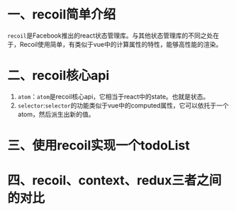 # 一、recoil简单介绍

`recoil`是Facebook推出的react状态管理库。与其他状态管理库的不同之处在于，Recoil使用简单，有类似于vue中的计算属性的特性，能够高性能的渲染。

# 二、recoil核心api
1. `atom`：`atom`是recoil核心api，它相当于react中的state。也就是状态。
2. `selector`:`selector`的功能类似于vue中的computed属性，它可以依托于一个atom，然后派生出新的值。
# 三、使用recoil实现一个todoList

# 四、recoil、context、redux三者之间的对比